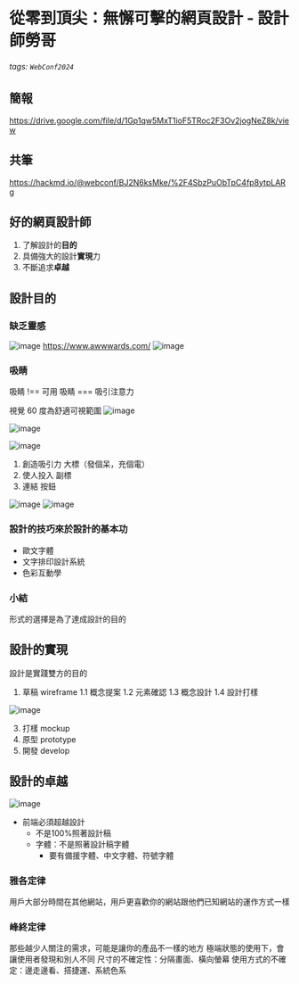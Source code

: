 # 從零到頂尖：無懈可擊的網頁設計 - 設計師勞哥

###### tags: `WebConf2024`

## 簡報
https://drive.google.com/file/d/1Gp1qw5MxT1ioF5TRoc2F3Ov2jogNeZ8k/view

## 共筆
https://hackmd.io/@webconf/BJ2N6ksMke/%2F4SbzPuObTpC4fp8ytpLARg

## 好的網頁設計師
1. 了解設計的**目的**
2. 具備強大的設計**實現**力
3. 不斷追求**卓越**

## 設計目的
### 缺乏靈感
![image](https://hackmd.io/_uploads/Bk7aAZFLye.png)
https://www.awwwards.com/
![image](https://hackmd.io/_uploads/BkKHyGYLkx.png)

### 吸睛
吸睛 !== 可用
吸睛 === 吸引注意力

視覺 60 度為舒適可視範圍
![image](https://hackmd.io/_uploads/H1CMefKI1e.png)

![image](https://hackmd.io/_uploads/r1ENWGYUyg.png)

![image](https://hackmd.io/_uploads/SJer-GKLyx.png)

1. 創造吸引力
  大標（發個呆，充個電）
2. 使人投入
  副標
3. 連結
  按鈕

![image](https://hackmd.io/_uploads/ryuZGGFI1g.png)
![image](https://hackmd.io/_uploads/HkNMfzKU1x.png)

### 設計的技巧來於設計的基本功
- 歐文字體
- 文字排印設計系統
- 色彩互動學

### 小結
形式的選擇是為了達成設計的目的

## 設計的實現
設計是實踐雙方的目的

1. 草稿 wireframe
  1.1 概念提案
  1.2 元素確認
  1.3 概念設計
  1.4 設計打樣
  
![image](https://hackmd.io/_uploads/B1WqmztUJl.png)

3. 打樣 mockup
4. 原型 prototype 
5. 開發 develop


## 設計的卓越
![image](https://hackmd.io/_uploads/B1J-VGFUyx.png)

- 前端必須超越設計
  - 不是100%照著設計稿
  - 字體：不是照著設計稿字體
    - 要有備援字體、中文字體、符號字體

### 雅各定律
用戶大部分時間在其他網站，用戶更喜歡你的網站跟他們已知網站的運作方式一樣

### 峰終定律
那些越少人關注的需求，可能是讓你的產品不一樣的地方
極端狀態的使用下，會讓使用者發現和別人不同
尺寸的不確定性：分隔畫面、橫向螢幕
使用方式的不確定：邊走邊看、搭捷運、系統色系
